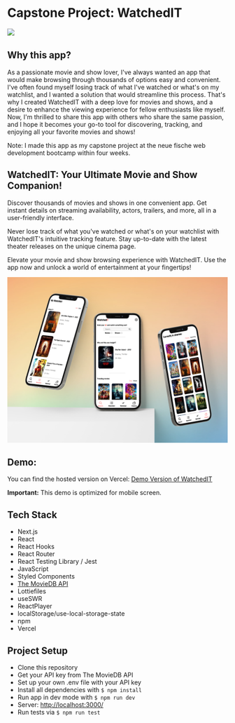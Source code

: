 # Capstone Project: WatchedIT

![](/public/readme-files/3d-hero-iphone-mockup.png)

## Why this app?

As a passionate movie and show lover, I've always wanted an app that would make browsing through thousands of options easy and convenient. I've often found myself losing track of what I've watched or what's on my watchlist, and I wanted a solution that would streamline this process. That's why I created WatchedIT with a deep love for movies and shows, and a desire to enhance the viewing experience for fellow enthusiasts like myself. Now, I'm thrilled to share this app with others who share the same passion, and I hope it becomes your go-to tool for discovering, tracking, and enjoying all your favorite movies and shows!

Note: I made this app as my capstone project at the neue fische web development bootcamp within four weeks.

## WatchedIT: Your Ultimate Movie and Show Companion!

Discover thousands of movies and shows in one convenient app. Get instant details on streaming availability, actors, trailers, and more, all in a user-friendly interface.

Never lose track of what you've watched or what's on your watchlist with WatchedIT's intuitive tracking feature. Stay up-to-date with the latest theater releases on the unique cinema page.

Elevate your movie and show browsing experience with WatchedIT. Use the app now and unlock a world of entertainment at your fingertips!

![](/public/readme-files/3d-variation-iphone-mockup.png)

## Demo:

You can find the hosted version on Vercel: [Demo Version of WatchedIT](https://capstone-project-watched-it.vercel.app/)

**Important:** This demo is optimized for mobile screen.

## Tech Stack

- Next.js
- React
- React Hooks
- React Router
- React Testing Library / Jest
- JavaScript
- Styled Components
- [The MovieDB API](https://www.themoviedb.org/documentation/api)
- Lottiefiles
- useSWR
- ReactPlayer
- localStorage/use-local-storage-state
- npm
- Vercel

## Project Setup

- Clone this repository
- Get your API key from The MovieDB API
- Set up your own .env file with your API key
- Install all dependencies with `$ npm install`
- Run app in dev mode with `$ npm run dev`
- Server: [http://localhost:3000/](http://localhost:3000/)
- Run tests via `$ npm run test`
